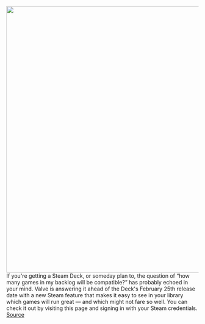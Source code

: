 <img src='https://cdn.vox-cdn.com/thumbor/ataFCbcCXm_jdaIWBNlyCNl-jG0=/0x0:2200x1467/1200x800/filters:focal(924x558:1276x910)/cdn.vox-cdn.com/uploads/chorus_image/image/70540742/steam_deck_003.0.jpg' width='700px' /><br/>
If you're getting a Steam Deck, or someday plan to, the question of “how many games in my backlog will be compatible?” has probably echoed in your mind. Valve is answering it ahead of the Deck's February 25th release date with a new Steam feature that makes it easy to see in your library which games will run great — and which might not fare so well. You can check it out by visiting this page and signing in with your Steam credentials.
<a href='https://www.theverge.com/2022/2/23/22947274/steam-deck-verified-playable-compatibility-games-feature'> Source <a/>